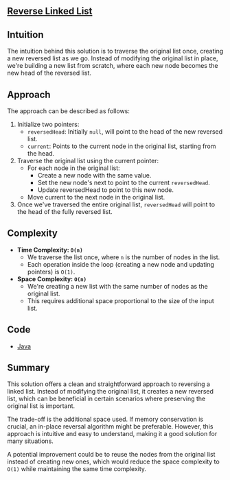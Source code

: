 ## [Reverse Linked List](https://leetcode.com/problems/reverse-linked-list/description/)

## Intuition

The intuition behind this solution is to traverse the original list once, creating a new reversed list as we go. Instead
of modifying the original list in place, we're building a new list from scratch, where each new node becomes the new
head of the reversed list.

## Approach

The approach can be described as follows:

1. Initialize two pointers:
    - `reversedHead`: Initially `null`, will point to the head of the new reversed list.
    - `current`: Points to the current node in the original list, starting from the head.
2. Traverse the original list using the current pointer:
    - For each node in the original list:
        - Create a new node with the same value.
        - Set the new node's next to point to the current `reversedHead`.
        - Update reversedHead to point to this new node.
    - Move current to the next node in the original list.
3. Once we've traversed the entire original list, `reversedHead` will point to the head of the fully reversed list.

## Complexity

- **Time Complexity: `O(n)`**
    - We traverse the list once, where `n` is the number of nodes in the list.
    - Each operation inside the loop (creating a new node and updating pointers) is `O(1)`.
- **Space Complexity: `O(n)`**
    - We're creating a new list with the same number of nodes as the original list.
    - This requires additional space proportional to the size of the input list.

## Code

- [Java](../src/main/java/io/dksifoua/leetcode/reverselinkedlist/Solution.java)

## Summary

This solution offers a clean and straightforward approach to reversing a linked list. Instead of modifying the original
list, it creates a new reversed list, which can be beneficial in certain scenarios where preserving the original list is
important.

The trade-off is the additional space used. If memory conservation is crucial, an in-place reversal algorithm might be
preferable. However, this approach is intuitive and easy to understand, making it a good solution for many situations.

A potential improvement could be to reuse the nodes from the original list instead of creating new ones, which would
reduce the space complexity to `O(1)` while maintaining the same time complexity.

